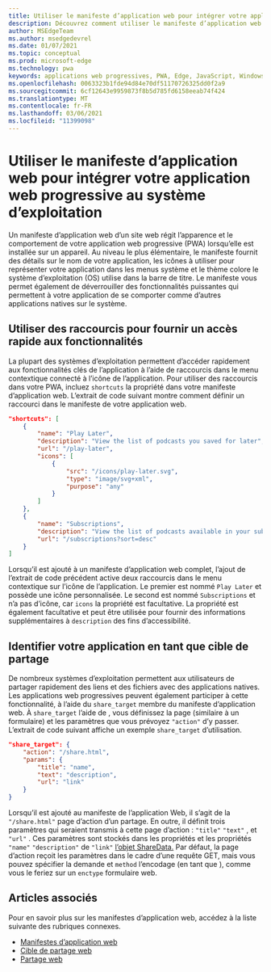 ```yaml
---
title: Utiliser le manifeste d’application web pour intégrer votre application web progressive au système d’exploitation
description: Découvrez comment utiliser le manifeste d’application web pour intégrer votre application Web progressive à votre système d’exploitation.
author: MSEdgeTeam
ms.author: msedgedevrel
ms.date: 01/07/2021
ms.topic: conceptual
ms.prod: microsoft-edge
ms.technology: pwa
keywords: applications web progressives, PWA, Edge, JavaScript, Windows, UWP, Microsoft Store
ms.openlocfilehash: 0063323b1fde94d84e70df51170726325dd0f2a9
ms.sourcegitcommit: 6cf12643e9959873f8b5d785fd6158eeab74f424
ms.translationtype: MT
ms.contentlocale: fr-FR
ms.lasthandoff: 03/06/2021
ms.locfileid: "11399098"
---
```

# <a name="use-the-web-app-manifest-to-integrate-your-progressive-web-app-into-the-operating-system"></a>Utiliser le manifeste d’application web pour intégrer votre application web progressive au système d’exploitation

Un manifeste d’application web d’un site web régit l’apparence et le comportement de votre application web progressive \(PWA\) lorsqu’elle est installée sur un appareil.  Au niveau le plus élémentaire, le manifeste fournit des détails sur le nom de votre application, les icônes à utiliser pour représenter votre application dans les menus système et le thème colore le système d’exploitation \(OS\) utilise dans la barre de titre.  Le manifeste vous permet également de déverrouiller des fonctionnalités puissantes qui permettent à votre application de se comporter comme d’autres applications natives sur le système.  

## <a name="use-shortcuts-to-provide-quick-access-to-features"></a>Utiliser des raccourcis pour fournir un accès rapide aux fonctionnalités  

La plupart des systèmes d’exploitation permettent d’accéder rapidement aux fonctionnalités clés de l’application à l’aide de raccourcis dans le menu contextique connecté à l’icône de l’application.  Pour utiliser des raccourcis dans votre PWA, incluez `shortcuts` la propriété dans votre manifeste d’application web.  L’extrait de code suivant montre comment définir un raccourci dans le manifeste de votre application web.  

```json
"shortcuts": [
    {
        "name": "Play Later",
        "description": "View the list of podcasts you saved for later",
        "url": "/play-later",
        "icons": [
            {
                "src": "/icons/play-later.svg",
                "type": "image/svg+xml",
                "purpose": "any"
            }
        ]
    },
    {
        "name": "Subscriptions",
        "description": "View the list of podcasts available in your subscription",
        "url": "/subscriptions?sort=desc"
    }
]
```  

Lorsqu’il est ajouté à un manifeste d’application web complet, l’ajout de l’extrait de code précédent active deux raccourcis dans le menu contextique sur l’icône de l’application.  Le premier est nommé `Play Later` et possède une icône personnalisée.  Le second est nommé `Subscriptions` et n’a pas d’icône, car `icons` la propriété est facultative.  La propriété est également facultative et peut être utilisée pour fournir des informations supplémentaires à `description` des fins d’accessibilité.  

## <a name="identify-your-app-as-a-share-target"></a>Identifier votre application en tant que cible de partage

De nombreux systèmes d’exploitation permettent aux utilisateurs de partager rapidement des liens et des fichiers avec des applications natives. Les applications web progressives peuvent également participer à cette fonctionnalité, à l’aide du `share_target` membre du manifeste d’application web.  À `share_target` l’aide de , vous définissez la page \(similaire à un formulaire\) et les paramètres que vous prévoyez `"action"` d’y passer.  L’extrait de code suivant affiche un exemple `share_target` d’utilisation.

```json
"share_target": {
    "action": "/share.html",
    "params": {
        "title": "name",
        "text": "description",
        "url": "link"
    }
}
```

Lorsqu’il est ajouté au manifeste de l’application Web, il s’agit de la `"/share.html"` page d’action d’un partage. En outre, il définit trois paramètres qui seraient transmis à cette page d’action : `"title"` `"text"` , et `"url"` .  Ces paramètres sont stockés dans les propriétés et les propriétés `"name"` `"description"` de `"link"` [l’objet ShareData.][GitHubWicgWebShareDomSharedata]  Par défaut, la page d’action reçoit les paramètres dans le cadre d’une requête GET, mais vous pouvez spécifier la demande et `method` l’encodage \(en tant que \), comme vous le feriez sur un `enctype` formulaire web.

## <a name="see-also"></a>Articles associés  

Pour en savoir plus sur les manifestes d’application web, accédez à la liste suivante des rubriques connexes.  

*   [Manifestes d’application web][MDNWebAppManifests]  
*   [Cible de partage web][GitHubWicgWebShareTarget]
*   [Partage web][GithubW3cWebShare]
    
<!-- links -->  

[MDNWebAppManifests]: https://developer.mozilla.org/docs/Web/Manifest "Manifestes d’application web | MDN"  

[GitHubWicgWebShareTarget]: https://wicg.github.io/web-share-target "Web Share Target API | WICG"
[GitHubWicgWebShareDomSharedata]: https://wicg.github.io/web-share#dom-sharedata "Dictionnaire ShareData - Api de partage web | WICG"  

[GithubW3cWebShare]: https://w3c.github.io/web-share/ "Web Share API | WICG"
